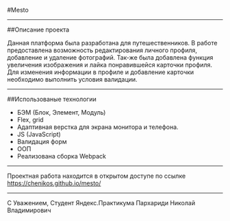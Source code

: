 #Mesto
___
##Описание проекта

Данная платформа была разработана для путешественников. В работе предоставлена возможность редактирования личного профиля, добавление и удаление фотографий. Так-же была добавлена функция увеличения изображения и лайка понравившейся карточки профиля. Для изменения информации в профиле и добавление карточки необходимо выполнить условия валидации.
___
##Использованые технологии
- БЭМ (Блок, Элемент, Модуль)
- Flex, grid 
- Адаптивная верстка для экрана монитора и телефона.
- JS (JavaScript)
- Валидация форм
- ООП
- Реализована сборка Webpack
___
Проектная работа находится в открытом доступе по ссылке https://chenikos.github.io/mesto/
___
С Уважением, 
Студент Яндекс.Практикума
Пархариди Николай Владимирович